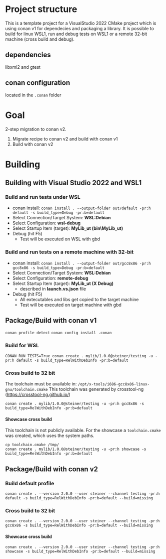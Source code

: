 # Project structure
This is a template project for a VisualStudio 2022 CMake project which is using conan v1 for dependecies and packaging a library. It is possible to build for linux WSL1, run and debug tests on WSL1 or a remote 32-bit machine (cross build and debug). 

## dependencies
libxml2 and gtest

## conan configuration
located in the `.conan` folder

# Goal

2-step migration to conan v2.

1. Migrate recipe to conan v2 and build with conan v1
1. Build with conan v2

# Building

## Building with Visual Studio 2022 and WSL1

### Build and run tests under WSL
- conan install: `conan install . --output-folder out/default -pr:h default -s build_type=Debug -pr:b=default`
- Select Connection/Target System: **WSL:Debian**
- Select Configuration: **wsl-debug**
- Select Startup Item (target): **MyLib_ut (bin\MyLib_ut)**
- Debug (hit F5)
  - Test will be executed on WSL with gbd

### Build and run tests on a remote machine with 32-bit
- conan install: `conan install . --output-folder out/gcc8x86 -pr:h gcc8x86 -s build_type=Debug -pr:b=default`
- Select Connection/Target System: **WSL:Debian**
- Select Configuration: **remote-debug**
- Select Startup Item (target): **MyLib_ut (X Debug)**
  - described in **launch.vs.json** file
- Debug (hit F5)
  - All extecutables and libs get copied to the target machine
  - Test will be executed on target machine with gbd

## Package/Build with conan v1

`conan profile detect`
`conan config install .conan`

### Build for WSL
`CONAN_RUN_TESTS=True conan create . mylib/1.0.0@steiner/testing -u -pr:h default -s build_type=RelWithDebInfo -pr:b=default`

### Cross build to 32 bit
The toolchain must be available in: `/opt/x-tools/i686-gcc8x86-linux-gnu/toolchain.cmake`
This toolchain was generated by crosstool-ng (https://crosstool-ng.github.io/)

`conan create . mylib/1.0.0@steiner/testing -u -pr:h gcc8x86 -s build_type=RelWithDebInfo -pr:b=default`

#### Showcase cross build
This toolchain is not publicly available. For the showcase a `toolchain.cmake` was created, which uses the system paths.

```
cp toolchain.cmake /tmp/
conan create . mylib/1.0.0@steiner/testing -u -pr:h showcase -s build_type=RelWithDebInfo -pr:b=default
```

## Package/Build with conan v2

### Build default profile
`conan create . --version 2.0.0 --user steiner --channel testing -pr:h default -s build_type=RelWithDebInfo -pr:b=default --build=missing`

### Cross build to 32 bit
`conan create . --version 2.0.0 --user steiner --channel testing -pr:h gcc8x86 -s build_type=RelWithDebInfo -pr:b=default --build=missing`

#### Showcase cross build
`conan create . --version 2.0.0 --user steiner --channel testing -pr:h showcase -s build_type=RelWithDebInfo -pr:b=default --build=missing`
